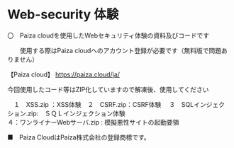 # Web-security 体験
〇　Paiza cloudを使用したWebセキュリティ体験の資料及びコードです

　　使用する際はPaiza cloudへのアカウント登録が必要です（無料版で問題ありません）

【Paiza cloud】
https://paiza.cloud/ja/


今回使用したコード等はZIP化していますので解凍後、使用してください


　１　XSS.zip ：XSS体験　２　CSRF.zip：CSRF体験　
  ３　SQLインジェクション.zip:　ＳＱＬインジェクション体験  
   ４：ワンライナーWebサーバ.zip : 模擬悪性サイトの起動要領
  
  
■　Paiza CloudはPaiza株式会社の登録商標です。
